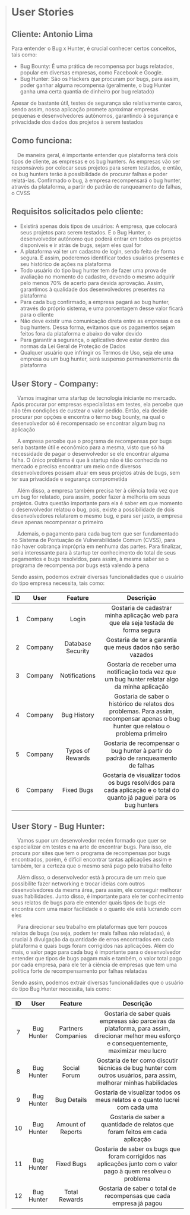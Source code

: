 > # User Stories
>
> ## Cliente: Antonio Lima
>
> Para entender o Bug x Hunter, é crucial conhecer certos conceitos, tais como:
>
> - Bug Bounty: É uma prática de recompensa por bugs relatados, popular em diversas empresas, como Facebook e Google.
> - Bug Hunter: São os Hackers que procuram por bugs, para assim, poder ganhar alguma recompensa (geralmente, o bug Hunter ganha uma certa quantia de dinheiro por bug relatado)
>
> Apesar de bastante útil, testes de segurança são relativamente caros, sendo assim, nossa aplicação promete aproximar empresas pequenas e desenvolvedores autônomos, garantindo à segurança e privacidade dos dados dos projetos à serem testados
>
> ## Como funciona:
>
> <p>&nbsp;&nbsp;&nbsp;&nbsp;De maneira geral, é importante entender que plataforma terá dois tipos de cliente, as empresas e os bug hunters. As empresas vão ser responsáveis por colocar seus projetos para serem testados, e então, os bug hunters terão à possibilidade de procurar falhas e poder relatá-las. Confirmado o bug, à empresa recompensará o bug hunter, através da plataforma, a partir do padrão de ranqueamento de falhas, o CVSS</p>
>
> ## Requisitos solicitados pelo cliente:
>
> - Existirá apenas dois tipos de usuários: A empresa, que colocará seus projetos para serem testados. E o Bug Hunter, o desenvolvedor autônomo que poderá entrar em todos os projetos disponíveis e ir atrás de bugs, sejam eles qual for
> - A plataforma vai ter um cadastro de login, sendo feita de forma segura. E assim, poderemos identificar todos usuários presentes e seu histórico de ações na plataforma
> - Todo usuário do tipo bug hunter tem de fazer uma prova de avaliação no momento do cadastro, devendo o mesmo adquirir pelo menos 70% de acerto para devida aprovação. Assim, garantimos à qualidade dos desenvolvedores presentes na plataforma
> - Para cada bug confirmado, a empresa pagará ao bug hunter, através do próprio sistema, e uma porcentagem desse valor ficará para o cliente
> - Não deve existir uma comunicação direta entre as empresas e os bug hunters. Dessa forma, evitamos que os pagamentos sejam feitos fora da plataforma e abaixo do valor devido
> - Para garantir a segurança, o aplicativo deve estar dentro das normas da Lei Geral de Proteção de Dados
> - Qualquer usuário que infringir os Termos de Uso, seja ele uma empresa ou um bug hunter, será suspenso permanentemente da plataforma
>
> ## User Story - Company:
>
> <p>&nbsp;&nbsp;&nbsp;&nbsp;Vamos imaginar uma startup de tecnologia iniciante no mercado. Após procurar por empresas especialistas em testes, ela percebe que não têm condições de custear o valor pedido. Então, ela decide procurar por opções e encontra o termo bug bounty, na qual o desenvolvedor só é recompensado se encontrar algum bug na aplicação</p>
> <p>&nbsp;&nbsp;&nbsp;&nbsp;A empresa percebe que o programa de recompensas por bugs seria bastante útil e econômico para a mesma, visto que só há necessidade de pagar o desenvolvedor se ele encontrar alguma falha. O único problema é que à startup não é tão conhecida no mercado e precisa encontrar um meio onde diversos desenvolvedores possam atuar em seus projetos atrás de bugs, sem ter sua privacidade e segurança comprometida</p>
> <p>&nbsp;&nbsp;&nbsp;&nbsp;Além disso, a empresa também precisa ter à ciência toda vez que um bug for relatado, para assim, poder fazer à melhoria em seus projetos. Outra questão importante para ela é saber em que momento o desenvolvedor relatou o bug, pois, existe a possibilidade de dois desenvolvedores relatarem o mesmo bug, e para ser justo, a empresa deve apenas recompensar o primeiro</p>
> <p>&nbsp;&nbsp;&nbsp;&nbsp;Ademais, o pagamento para cada bug tem que ser fundamentado no Sistema de Pontuação de Vulnerabilidade Comum (CVSS), para não haver cobrança imprópria em nenhuma das partes. Para finalizar, seria interessante para à startup ter conhecimento do total de seus pagamentos e bugs resolvidos, para assim, à mesma saber se o programa de recompensa por bugs está valendo à pena</p>
>
> Sendo assim, podemos extrair diversas funcionalidades que o usuário do tipo empresa necessita, tais como:
>
> | ID  |  User   |      Feature      |                                                              Descrição                                                              |
> | :-: | :-----: | :---------------: | :---------------------------------------------------------------------------------------------------------------------------------: |
> |  1  | Company |       Login       |                         Gostaria de cadastrar minha aplicação web para que ela seja testada de forma segura                         |
> |  2  | Company | Database Security |                                     Gostaria de ter a garantia que meus dados não serão vazados                                     |
> |  3  | Company |   Notifications   |                   Gostaria de receber uma notificação toda vez que um bug hunter relatar algo da minha aplicação                    |
> |  4  | Company |    Bug History    | Gostaria de saber o histórico de relatos dos problemas. Para assim, recompensar apenas o bug hunter que relatou o problema primeiro |
> |  5  | Company | Types of Rewards  |                          Gostaria de recompensar o bug hunter à partir do padrão de ranqueamento de falhas                          |
> |  6  | Company |    Fixed Bugs     |        Gostaria de visualizar todos os bugs resolvidos para cada aplicação e o total do quanto já paguei para os bug hunters        |
>
> ## User Story - Bug Hunter:
>
> <p>&nbsp;&nbsp;&nbsp;&nbsp;Vamos supor um desenvolvedor recém formado que quer se especializar em testes e na arte de encontrar bugs. Para isso, ele procura por sites que tem o programa de recompensas por bugs encontrados, porém, é difícil encontrar tantas aplicações assim e também, ter a certeza que o mesmo será pago pelo trabalho feito</p>
> <p>&nbsp;&nbsp;&nbsp;&nbsp;Além disso, o desenvolvedor está à procura de um meio que possibilite fazer networking e trocar ideias com outros desenvolvedores da mesma área, para assim, ele conseguir melhorar suas habilidades. Junto disso, é importante para ele ter conhecimento seus relatos de bugs para ele entender quais tipos de bugs ele encontra com uma maior facilidade e o quanto ele está lucrando com eles</p>
> <p>&nbsp;&nbsp;&nbsp;&nbsp;Para direcionar seu trabalho em plataformas que tem poucos relatos de bugs (ou seja, podem ter mais falhas não relatadas), é crucial à divulgação da quantidade de erros encontrados em cada plataforma e quais bugs foram corrigidos nas aplicações. Além do mais, o valor pago para cada bug é importante para o desenvolvedor entender que tipos de bugs pagam mais e também, o valor total pago por cada empresa, para ele ter à ciência de empresas que tem uma política forte de recompensamento por falhas relatadas</p>
>
> Sendo assim, podemos extrair diversas funcionalidades que o usuário do tipo Bug Hunter necessita, tais como:
>
> | ID  |    User    |      Feature       |                                                                    Descrição                                                                    |
> | :-: | :--------: | :----------------: | :---------------------------------------------------------------------------------------------------------------------------------------------: |
> |  7  | Bug Hunter | Partners Companies | Gostaria de saber quais empresas são parceiras da plataforma, para assim, direcionar melhor meu esforço e consequentemente, maximizar meu lucro |
> |  8  | Bug Hunter |    Social Forum    |                Gostaria de ter como discutir técnicas de bug hunter com outros usuários, para assim, melhorar minhas habilidades                |
> |  9  | Bug Hunter |    Bug Details     |                                   Gostaria de visualizar todos os meus relatos e o quanto lucrei com cada uma                                   |
> | 10  | Bug Hunter | Amount of Reports  |                                  Gostaria de saber a quantidade de relatos que foram feitos em cada aplicação                                   |
> | 11  | Bug Hunter |     Fixed Bugs     |                 Gostaria de saber os bugs que foram corrigidos nas aplicações junto com o valor pago à quem resolveu o problema                 |
> | 12  | Bug Hunter |   Total Rewards    |                                       Gostaria de saber o total de recompensas que cada empresa já pagou                                        |
